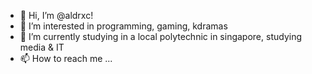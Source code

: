 - 👋 Hi, I’m @aldrxc!
- 👀 I’m interested in programming, gaming, kdramas
- 🌱 I’m currently studying in a local polytechnic in singapore, studying media & IT
- 📫 How to reach me ...

<!---
aldrxc/aldrxc is a ✨ special ✨ repository because its `README.md` (this file) appears on your GitHub profile.
You can click the Preview link to take a look at your changes.
--->
